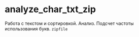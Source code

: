 # analyze_char_txt_zip
Работа с текстом и сортировкой. Анализ. Подсчет частоты использования букв.
`zipfile`

